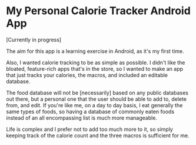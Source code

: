 # My Personal Calorie Tracker Android App
[Currently in progress]

The aim for this app is a learning exercise in Android, as it's my first time.

Also, I wanted calorie tracking to be as simple as possible. I didn't like the bloated, feature-rich apps that's in the store, so I wanted to make an app that just tracks your calories, the macros, and included an editable database. 

The food database will not be [necessarily] based on any public databases out there, but a personal one that the user should be able to add to, delete from, and edit. If you're like me, on a day to day basis, I eat generally the same types of foods, so having a database of commonly eaten foods instead of an all encompassing list is much more manageable.

Life is complex and I prefer not to add too much more to it, so simply keeping track of the calorie count and the three macros is sufficient for me.

